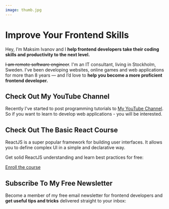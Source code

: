 ```yaml
---
image: thumb.jpg
---
```


# Improve Your Frontend Skills

Hey, I’m Maksim Ivanov and I **help frontend developers take their coding skills and productivity to the next level.**

~~I am remote software engineer~~. I'm an IT consultant, living in Stockholm, Sweden. I’ve been developing websites, online games and web applications for more than 8 years — and I’d love to **help you become a more proficient frontend developer.**

## Check Out My YouTube Channel

Recently I've started to post programming tutorials to [My YouTube Channel](https://www.youtube.com/user/satansdeer1/videos). So if you want to learn to develop web applications - you will be interested.

## Check Out The Basic React Course

ReactJS is a super popular framework for building user interfaces. It allows you to define complex UI in a simple and declarative way.

Get solid ReactJS understanding and learn best practices for free:

[Enroll the course](https://basicreact.com)</section>

## Subscribe To My Free Newsletter

Become a member of my free email newsletter for frontend developers and **get useful tips and tricks** delivered straight to your inbox:

<sign-up-form></sign-up-form>
